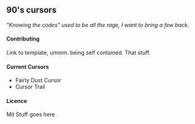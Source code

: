 ## 90's cursors
_"Knowing the codes" used to be all the rage, I want to bring a few back._



#### Contributing
Link to template, ummm. being self contained. That stuff.

#### Current Cursors
- Fairly Dust Cursor
- Cursor Trail

#### Licence
Mit Stuff goes here
